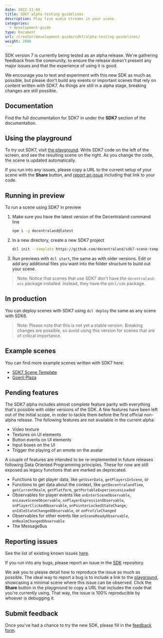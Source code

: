 ```yaml
---
date: 2022-11-04
title: SDK7 alpha testing guidelines
description: Play live audio streams in your scene.
categories:
  - development-guide
type: Document
url: /creator/development-guide/sdk7/alpha-testing-guidelines/
weight: 2000
---
```


SDK version 7 is currently being tested as an alpha release. We're gathering feedback from the community, to ensure the release doesn't present any major issues and that the experience of using it is good.

We encourage you to test and experiment with this new SDK as much as possible, but please don't build any events or important scenes that rely on content written with SDK7. As things are still in a alpha stage, breaking changes are still possible.

## Documentation

Find the full documentation for SDK7 in under the **SDK7** section of the documentation.

## Using the playground

To try out SDK7, visit [the playground](https://playground.decentraland.org/). Write SDK7 code on the left of the screen, and see the resulting scene on the right. As you change the code, the scene is updated automatically.

If you run into any issues, please copy a URL to the current setup of your scene with the **Share** button, and [report an issue](#reporting-issues) including that link to your code.

## Running in preview

To run a scene using SDK7 in preview

1. Make sure you have the latest version of the Decentraland command line
   ```bash
   npm i -g decentraland@latest
   ```
2. In a new directory, create a new SDK7 project
   ```bash
   dcl init --template https://github.com/decentraland/sdk7-scene-template/archive/refs/heads/main.zip
   ```
3. Run previews with `dcl start`, the same as with older versions. Edit or add any additional files you want into the folder structure to build out your scene.

> Note: Notice that scenes that use SDK7 don't have the `decentraland-ecs` package installed. Instead, they have the `@dcl/sdk` package.

## In production

You can deploy scenes with SDK7 using `dcl deploy` the same as any scene with SDK6.

> Note: Please note that this is not yet a stable version. Breaking changes are possible, so avoid using this version for scenes that are of critical importance.

## Example scenes

You can find more example scenes written with SDK7 here:

- [SDK7 Scene Template](https://github.com/decentraland/sdk7-scene-template)
- [Goerli Plaza](https://github.com/decentraland-scenes/sdk7-goerli-plaza)

## Pending features

The SDK7 alpha includes almost complete feature parity with everything that's possible with older versions of the SDK. A few features have been left out of the initial scope, in order to tackle them before the first official non-alpha release. The following features are not available in the current alpha:

- Video texture
- Textures on UI elements
- Button events on UI elements
- Input boxes on the UI
- Trigger the playing of an emote on the avatar

A couple of features are intended to be re-implemented in future releases following Data Oriented Programming principles. These for now are still exposed as legacy functions that are marked as deprecated.

- Functions to get player data, like `getUserData`, `getPlayersInScene`, or
- Functions to get data about the context, like `getDecentralandTime`, `getCurrentRealm`, `getPlatform`, `getPortableExperiencesLoaded`
- Observables for player events like `onEnterSceneObservable`, `onLeaveSceneObservable`, `onPlayerExpressionObservable`, `onPlayerClickedObservable`, `onPointerLockedStateChange`, `onIdleStateChangedObservable`, or `onProfileChanged`
- Observables for other events like `onSceneReadyObservable`, `onRealmChangedObservable`
- The MessageBus

## Reporting issues

See the list of existing known issues [here](https://github.com/orgs/decentraland/projects/20/views/13).

If you run into any bugs, please report an issue in the [SDK](https://github.com/decentraland/sdk/issues) repository.

We ask you to please detail how to reproduce the issue as much as possible. The ideal way to report a bug is to include a link to the [playground](https://decentraland.github.io/sdk-playground/), showcasing a minimal scene where this issue can be observed. Click the **Share** button in the playground to copy a URL that includes the code that you're currently using. That way, the issue is 100% reproducible by whoever is debugging it.

## Submit feedback

Once you've had a chance to try the new SDK, please fill in the [feedback form](https://form.typeform.com/to/YDwCljEz).
